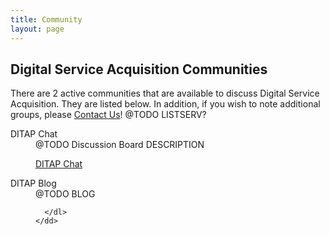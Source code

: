 ```yaml
---
title: Community
layout: page
---
```


<h2>Digital Service Acquisition Communities</h2>
<p>
There are 2 active communities that are available to discuss Digital Service Acquisition. They are listed below. In addition, if you wish to note additional groups, please 
<a href="mailto:jmostowski@omb.eop.gov">Contact Us</a>! @TODO LISTSERV?
</p>
<p>
<dl>
  <dt>DITAP Chat</dt>
  <dd>@TODO Discussion Board DESCRIPTION
    <dl>
      <dt><a href="http://@todo link TO Stack Exchange" target="_blank">DITAP Chat</a></dt>
    </dl>
  </dd>
  <dt>DITAP Blog</dt>
  <dd>@TODO BLOG
    <dl>
     
      </dl>
    </dd>
   </dl>
</p>   
    
